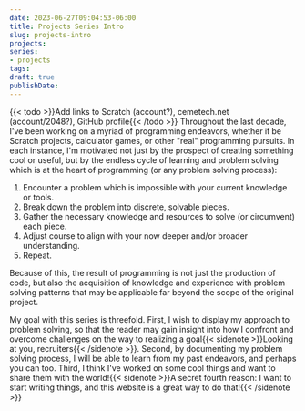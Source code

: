 ```yaml
---
date: 2023-06-27T09:04:53-06:00
title: Projects Series Intro
slug: projects-intro
projects:
series:
- projects
tags:
draft: true
publishDate:
---
```


{{< todo >}}Add links to Scratch (account?), cemetech.net (account/2048?), GitHub profile{{< /todo >}}
Throughout the last decade, I've been working on a myriad of programming endeavors, whether it be Scratch projects, calculator games, or other "real" programming pursuits. In each instance, I'm motivated not just by the prospect of creating something cool or useful, but by the endless cycle of learning and problem solving which is at the heart of programming (or any problem solving process):
1. Encounter a problem which is impossible with your current knowledge or tools.
2. Break down the problem into discrete, solvable pieces.
3. Gather the necessary knowledge and resources to solve (or circumvent) each piece.
4. Adjust course to align with your now deeper and/or broader understanding.
5. Repeat.

Because of this, the result of programming is not just the production of code, but also the acquisition of knowledge and experience with problem solving patterns that may be applicable far beyond the scope of the original project.

My goal with this series is threefold. First, I wish to display my approach to problem solving, so that the reader may gain insight into how I confront and overcome challenges on the way to realizing a goal{{< sidenote >}}Looking at you, recruiters{{< /sidenote >}}. Second, by documenting my problem solving process, I will be able to learn from my past endeavors, and perhaps you can too. Third, I think I've worked on some cool things and want to share them with the world!{{< sidenote >}}A secret fourth reason: I want to start writing things, and this website is a great way to do that!{{< /sidenote >}}